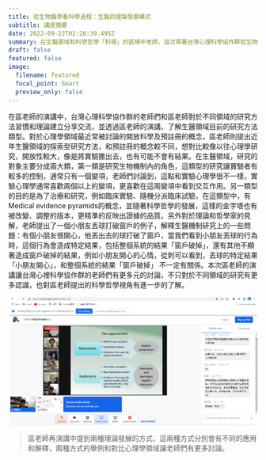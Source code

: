 ```yaml
---
title: 從生物醫學看科學過程：生醫的理論發展模式
subtitle: 講座摘要
date: 2022-09-22T02:28:39.495Z
summary: 在生醫領域和科學哲學「斜槓」的區曣中老師，這次帶著台灣心理科學協作群從生物醫學來看科學，透過生醫的理論發展的模式，看看科學哲學對於理論的影響。
draft: false
featured: false
image:
  filename: featured
  focal_point: Smart
  preview_only: false
---
```

在區老師的演講中，台灣心理科學協作群的老師們和區老師對於不同領域的研究方法習慣和理論建立分享交流，並透過區老師的演講，了解生醫領域目前的研究方法類型。對於心理學領域最近常被討論的開放科學及預註冊的概念，區老師則提出近年生醫領域的探索型研究方法，和預註冊的概念較不同，想對比較像以往心理學研究，開放性較大，像是將實驗撒出去，也有可能不會有結果。在生醫領域，研究的對象主要分成兩大類，第一類是研究生物機制內的角色，這類型的研究讓實驗者有較多的控制，通常只有一個變項，老師們討論到，這點和實驗心理學很不一樣，實驗心理學通常喜歡兩個以上的變項，更喜歡在這兩變項中看到交互作用。另一類型的目的是為了治療和研究，例如臨床實驗、隨機分派臨床試驗，在這類型中，有Medical evidence pyramids的概念，並隨著科學哲學的發展，這樣的金字塔也有被改變、調整的版本，更精準的反映出證據的品質。另外對於理論和哲學家的見解，老師提出了一個小朋友丟球打破窗戶的例子，解釋生醫機制研究上的一些問題：有個小朋友很開心，他丟出去的球打破了窗戶，當我們看到小朋友丟球的行為時，這個行為會造成特定結果，包括整個系統的結果「窗戶破掉」，還有其他不顯著造成窗戶破掉的結果，例如小朋友開心的心情，從刺可以看到，丟球的特定結果「小朋友開心」，和整個系統的結果「窗戶破掉」 不一定有關係。本次區老師的演講讓台灣心裡科學協作群的老師們有更多元的討論，不只對於不同領域的研究有更多認識，也對區老師提出的科學哲學視角有進一步的了解。


![](clip002.png)
> 區老師再演講中提到兩種理論發展的方式，這兩種方式分別會有不同的應用和解釋，兩種方式的舉例和對比心理學領域讓老師們有更多討論。